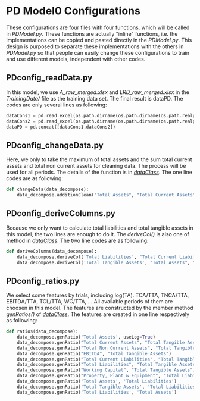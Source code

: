 # PD Model0 Configurations
These configurations are four files with four functions, which will be called in  *PDModel.py*. These functions are actually "inline" functions, i.e. the implementations can be copied and pasted directly in the *PDModel.py*. This design is purposed to separate these implementations with the others in *PDModel.py* so that people can easily change these configurations to train and use different models, independent with other codes.

## PDconfig_readData.py
In this model, we use *A_raw_merged.xlsx* and *LRD_raw_merged.xlsx* in the *TrainingData/* file as the training data set. The final result is dataPD. The codes are only several lines as following:

``` python 
dataCons1 = pd.read_excel(os.path.dirname(os.path.dirname(os.path.realpath(__file__)))+"/TrainingData/A_raw_merged.xlsx")  
dataCons2 = pd.read_excel(os.path.dirname(os.path.dirname(os.path.realpath(__file__)))+"/TrainingData/LRD_raw_merged.xlsx")  
dataPD = pd.concat([dataCons1,dataCons2])  
```

## PDconfig_changeData.py
Here, we only to take the maximum of total assets and the sum total current assets and total non current assets for cleaning data. The process will be used for all periods. The details of the function is in [*dataClass*](https://github.com/chiraldev/quant_decompose/tree/master/FinancialProxyCleanData). The one line codes are as following:

``` python 
def changeData(data_decompose):  
    data_decompose.additionClean("Total Assets", "Total Current Assets", "Total Non Current Assets")
```

## PDconfig_deriveColumns.py
Because we only want to calculate total liabilities and total tangible assets in this model, the two lines are enough to do it. The *deriveCol()* is also one of method in  [*dataClass*](https://github.com/chiraldev/quant_decompose/tree/master/FinancialProxyCleanData).  The two line codes are as following:

``` python 
def deriveColumns(data_decompose):  
    data_decompose.deriveCol('Total Liabilities', "Total Current Liabilities", '+', "Total Non Current Liabilities (Incl Provisions)")  
    data_decompose.deriveCol('Total Tangible Assets', "Total Assets", "-", "Intangible Assets" )
```


## PDconfig_ratios.py
We select some features by trials, including log(TA). TCA/TTA, TNCA/TTA, EBITDA/TTA, TCL/TTA, WC/TTA, ... All available periods of them are choosen in this model. The features are constructed by the member method *genRatios()* of [*dataClass*](https://github.com/chiraldev/quant_decompose/tree/master/FinancialProxyCleanData).  The features are created in one line respectively as following: 


```  python 
def ratios(data_decompose):
    data_decompose.genRatio('Total Assets', useLog=True)  
    data_decompose.genRatio("Total Current Assets", "Total Tangible Assets")  
    data_decompose.genRatio("Total Non Current Assets", "Total Tangible Assets")  
    data_decompose.genRatio("EBITDA", "Total Tangible Assets")    
    data_decompose.genRatio("Total Current Liabilities", "Total Tangible Assets")  
    data_decompose.genRatio("Total Liabilities", "Total Tangible Assets")  
    data_decompose.genRatio("Working Capital", "Total Tangible Assets")  
    data_decompose.genRatio("Property, Plant & Equipment", "Total Liabilities")  
    data_decompose.genRatio('Total Assets', 'Total Liabilities')  
    data_decompose.genRatio('Total Tangible Assets', 'Total Liabilities')  
    data_decompose.genRatio('Total Liabilities', 'Total Assets')
```